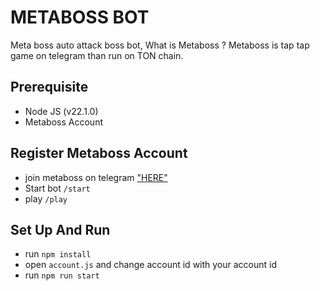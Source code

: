 # METABOSS BOT

Meta boss auto attack boss bot, What is Metaboss ? Metaboss is tap tap game on telegram than run on TON chain.


## Prerequisite
- Node JS (v22.1.0)
- Metaboss Account

## Register Metaboss Account
- join metaboss on telegram ["HERE"](https://t.me/metaboss_2024_bot?start=ref_5703822759)
- Start bot ```/start```
- play ```/play```

## Set Up And Run
- run ```npm install```
- open ```account.js``` and change account id with your account id
- run ```npm run start```
